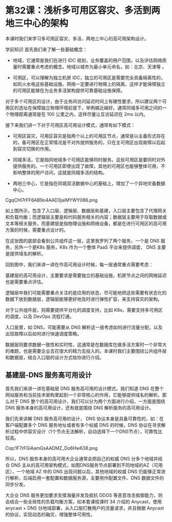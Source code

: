 # 第32课：浅析多可用区容灾、多活到两地三中心的架构

本课时我们来学习多可用区容灾、多活、两地三中心的高可用架构设计。

学前知识
首先我们来了解一些基础概念：

* 地域，它通常是我们在进行 IDC 规划，业务覆盖的用户范围，以及评估网络质量时需要重点考虑的概念。地域以城市为最小单元命名，如：北京、天津等 。

* 可用区，可以理解为独立机房 IDC，独立的可用区是需要完全具备隔离性的，如风火水电这些基础设施、网络一定要进行物理上的隔离，这样才能保障独立的可用区能够在为业务多活架构提供可靠基础设施保障。

对于多个可用区的设计，由于业务间访问延迟时间上有硬性要求，所以建议两个可用区的选址在保障独立物理环境前提下，举例越近越好。通常同城多可用之间的一个物理距离通常是在 100 公里之内，这样尽量让互访延迟在 2ms 以内。

接下来我们讲一下对于可用区高可用设计模式，通常有如下模式：

* 可用区容灾，可用区容灾是指两个以上的可用区节点，通常是以主备形式存在的，备可用区在正常情况是不对外提供服务的，只在主可用区出现故障以后起到容灾切换的作用。

* 同城多活，它是指同地域多个可用区能够同时服务。这些可用区是要同时对外提供服务的。一个可用区即使出现了故障，其他的可用区也能够整体可用，不影响整体的用户访问，这就是同城多活的结构。

* 两地三中心，它是指在同城双活数据中心的基础上，增加了一个异地灾备数据中心。


CgqCHl7rFF6AB9o4AAD3jaiMYWY086.png


如上图所示，包含了入口层、逻辑层、数据层和基建，入口层主要包含了代理网关和负载均衡；而逻辑层主要是和代码服务相关的内容；数据层主要用于存取数据或文本等相关服务，而基建层是指物理设施和网络设备，都是在进行可用区的高可用方案的时候，需要重点设计的。

在这张图的底部会看到公共组件这一层，这里我罗列了两个服务，一个是 DNS 服务，另外一个是K8s 服务，K8s 作为一个整体 PaaS 平台来提供调度， DNS 主要是提供域名的解析。

回到图中，我们来讲一讲在作高可用设计时候，每一层通常重点需要考虑：

基建层的高可用设计，主要要求是需要独立的基础设施，机房节点之间的网络延迟也是需要重点评估。

逻辑层中我们可能需要重点关注的是应用的状态，尽可能地把这些需要有状态化的数据下放到数据层，逻辑层能够更好地及时进行弹性扩容，来支持容灾的架构。

对于公共组件层，则需要提供平台化的调度支持，比如 K8s，需要支持多可用区的调度，以及 DevOps 流程打通。

入口层里，如 DNS，可能需要从 DNS 解析这一层考虑如何进行流量分配，以及出现故障以后如何进行快速调度策略。

数据层则要求数据一致性和实时性，这通常是在数据库在做多活方案时一个非常大的难题，也是需要企业去花很大的精力去投入的。本课时我们主要围绕公共组件层和数据层，结合入口层的设计方式给你进行介绍。

## 基建层-DNS 服务高可用设计

首先我们来讲一讲在基础层 DNS 服务高可用的设计模式。我们知道 DNS 在整个网站服务和当前技术架构里起到一个非常核心的作用，它能够提供域名的解析。那么对于 DNS 整个的高可用设计，我们可以分为两个方面进行介绍，一方面是围绕 DNS 服务本身的高可用设计，还有就是围绕 DNS 解析服务的高可用设计。

我们先来讲解 DNS 服务高可用的设计， DNS 协议本身是具备可靠性的，如：在客户端配置多个 DNS 服务地址或者有多个权威 DNS 的时候，DNS 协议在寻求解析过程中供容灾设计（1个节点无法解析，自动选择下一个DNS节点），可靠性比较高。


Ciqc1F7rFGiAamGsAADMZ_Do6Hw638.png

所以，DNS 服务本身的高可用大企业通常会把自己的权威 DNS 分多个地域并结合 DNS 主从的高可用架构模式，如图DNS服务节点部署到不同地域的AZ（可用区），一个地域 AZ 中的 DNS 出现问题以后，其他地域的权威 DNS 仍能够正常进行解析，后端启用一套配置和数据服务源，主要用作配置文件、DNS 数据文件的同步分发。

大企业 DNS 服务更加要求支撑海量并发及抵抗 DDOS 等恶意攻击抵御能力，则会结合一些全局性的负载均衡方案，如本套课程课时 34 介绍的 Anycast，使用 anycast + DNS 分地域部署，从入口层打散用户的流量请求，并且根据 Anycast 的协议，实现动态的融灾，增强整体可用性。


